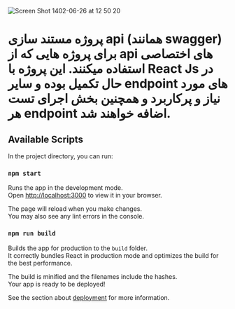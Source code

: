 ![Screen Shot 1402-06-26 at 12 50 20](https://github.com/asadimohammad/api-docs/assets/69115451/26ad6148-5c5c-4f57-aea2-a0afeeb1dd17)

# پروژه مستند سازی api (همانند swagger) برای پروژه هایی که از api های اختصاصی استفاده میکنند. این پروژه با React Js در حال تکمیل بوده و سایر endpoint های مورد نیاز و پرکاربرد و همچنین بخش اجرای تست هر endpoint اضافه خواهند شد.


## Available Scripts

In the project directory, you can run:

### `npm start`

Runs the app in the development mode.\
Open [http://localhost:3000](http://localhost:3000) to view it in your browser.

The page will reload when you make changes.\
You may also see any lint errors in the console.


### `npm run build`

Builds the app for production to the `build` folder.\
It correctly bundles React in production mode and optimizes the build for the best performance.

The build is minified and the filenames include the hashes.\
Your app is ready to be deployed!

See the section about [deployment](https://facebook.github.io/create-react-app/docs/deployment) for more information.
